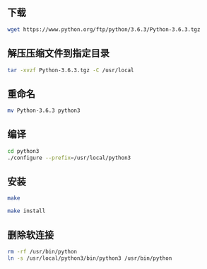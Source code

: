 ## 下载
```bash
wget https://www.python.org/ftp/python/3.6.3/Python-3.6.3.tgz
```
## 解压压缩文件到指定目录
```bash
tar -xvzf Python-3.6.3.tgz -C /usr/local
```
## 重命名
```bash
mv Python-3.6.3 python3
```
## 编译
```bash
cd python3
./configure --prefix=/usr/local/python3
```
## 安装
```bash
make
```
```bash
make install
```
## 删除软连接
```bash
rm -rf /usr/bin/python
ln -s /usr/local/python3/bin/python3 /usr/bin/python
```
